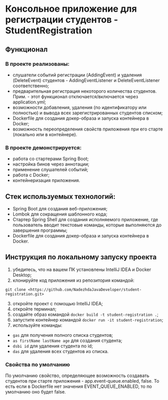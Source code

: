 # Консольное приложение для регистрации студентов - StudentRegistration

## Функционал

### В проекте реализованы:
- слушатели событий регистрации (AddingEvent) и удаления (DeleteEvent) студентов - AddingEventListener и DeleteEventListener соответственно;
- предварительная регистрация некоторого количества студентов. Прим. - этот функционал отключается/включается через application.yml;
- возможности добавления, удаления (по идентификатору или полностью) и вывода всех зарегистрированных студентов списком;
- Dockerfile для создания докер-образа и запуска контейнера в Docker;
- возможность переопределения свойств приложения при его старте (локально или в контейнере).

### В проекте демонстрируется:

- работа со стартерами Spring Boot;
- настройка бинов через аннотации;
- применение слушателей событий;
- работа с Docker;
- контейнеризация приложения.

## Стек используемых технологий:

- Spring Boot для создания веб-приложения;
- Lombok для сокращения шаблонного кода;
- Стартер Spring Shell для создания исполняемого приложение, где пользователь вводит текстовые команды, которые выполняются до завершения программы;
- Dockerfile для создания докер-образа и запуска контейнера в Docker.

## Инструкция по локальному запуску проекта

1) убедитесь, что на вашем ПК установлены IntelliJ IDEA и Docker Desktop;
2) клонируйте код приложения из репозитория командой:
```
git clone <https://github.com/NadezhdaJavaDeveloper/student-registration.git>
```
3) откройте проект с помощью IntelliJ IDEA;
4) откройте терминал;
5) создайте образ командой `docker build -t student-registration .`;
6) запустите контейнер командой `docker run -it student-registration`;
7) используйте команды:
- `gas` для получения полного списка студентов;
- `as firstName lastName age` для создания студента;
- `dsbi id` для удаления студента по id;
- `das` для удаления всех студентов из списка.


### Свойства по умолчанию

По умолчанию свойство, определяющее возможность создавать студентов при старте приложения - app.event-queue.enabled, false.
То есть если в Dockerfile нет значения EVENT_QUEUE_ENABLED, то по умолчанию оно будет false.
